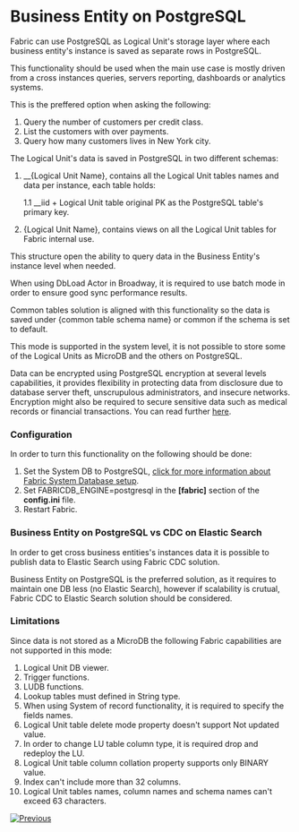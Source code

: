 # Business Entity on PostgreSQL

Fabric can use PostgreSQL as Logical Unit's storage layer where each business entity's instance is saved as separate rows in PostgreSQL.

This functionality should be used when the main use case is mostly driven from a cross instances queries, servers reporting, dashboards or analytics systems.

This is the preffered option when asking the following:

1. Query the number of customers per credit class.
2. List the customers with over payments.
3. Query how many customers lives in New York city.

The Logical Unit's data is saved in PostgreSQL in two different  schemas:

1. __{Logical Unit Name}, contains all the Logical Unit tables names and data per instance, each table holds:

   1.1 __iid + Logical Unit table original PK as the PostgreSQL table's primary key.

2. {Logical Unit Name}, contains views on all the Logical Unit tables for Fabric internal use.

This structure open the ability to query data in the Business Entity's instance level when needed.

When using DbLoad Actor in Broadway, it is required to use batch mode in order to ensure good sync performance results.

Common tables solution is aligned with this functionality so the data is saved under {common table schema name} or common if the schema is set to default.

This mode is supported in the system level, it is not possible to store some of the Logical Units as MicroDB and the others on PostgreSQL.

Data can be encrypted using PostgreSQL encryption at several levels capabilities, it provides flexibility in protecting data from disclosure due to database server theft, unscrupulous administrators, and insecure networks. Encryption might also be required to secure sensitive data such as medical records or financial transactions. You can read further [here](https://www.postgresql.org/docs/current/encryption-options.html).

### Configuration

In order to turn this functionality on the following should be done:

1. Set the System DB to PostgreSQL, [click for more information about Fabric System Database setup](/articles/02_fabric_architecture/06_cassandra_keyspaces_for_fabric.md).
2. Set FABRICDB_ENGINE=postgresql in the **[fabric]** section of the **config.ini** file.
3. Restart Fabric.

### Business Entity on PostgreSQL vs CDC on Elastic Search

In order to get cross business entities's instances data it is possible to publish data to  Elastic Search using Fabric CDC solution.

Business Entity on PostgreSQL is the preferred solution, as it requires to maintain one DB less (no Elastic Search), however if scalability is crutual, Fabric CDC to Elastic Search solution should be considered.

### Limitations

Since data is not stored as a MicroDB the following Fabric capabilities are not supported in this mode:

1. Logical Unit DB viewer.
2. Trigger functions.
3. LUDB functions.
4. Lookup tables must defined in String type.
5. When using System of record functionality, it is required to specify the fields names.
6. Logical Unit table delete mode property doesn't support Not updated value.
7. In order to change LU table column type, it is required drop and redeploy the LU.
8. Logical Unit table column collation property supports only BINARY value.
9. Index can't include more than 32 columns.
10. Logical Unit tables names, column names and schema names can't exceed 63 characters.

[![Previous](/articles/images/Previous.png)](03_big_lu_storage.md)







